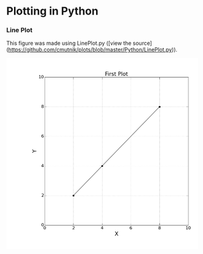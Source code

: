 # Plotting in Python

### Line Plot

This figure was made using LinePlot.py ([view the source] (https://github.com/cmutnik/plots/blob/master/Python/LinePlot.py)).

![Foo](https://github.com/cmutnik/plots/blob/master/Python/LinePlot/lp.png)